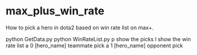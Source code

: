 # max_plus_win_rate
How to pick a hero in dota2 based on win rate list on max+.

python GetData.py
python WinRateList.py
p show the picks
l show the win rate list
a 0 [hero_name] teammate pick
a 1 [hero_name] opponent pick
